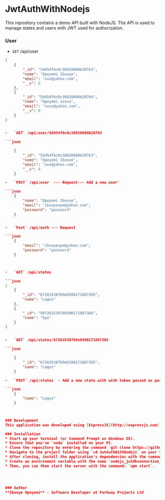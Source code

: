 # JwtAuthWithNodejs

This repository contains a demo API built with NodeJS.
The API is used to manage states and users with JWT used for authorization.


### User ###
-   `GET` /api/user

```json
[
    {
        "_id": "5d454f6c0c38920608b20763",
        "name": "Opeyemi Ibuoye",
        "email": "xxx@yahoo.com",
        "__v": 0
    },
    {
        "_id": "5d454f6c0c38920608b20764",
        "name": "Opeyemi xxxxx",
        "email": "xxxx@yahoo.com",
        "__v": 0
    }
]


-   `GET` /api/user/5d454f6c0c38920608b20763

```json

    {
        "_id": "5d454f6c0c38920608b20763",
        "name": "Opeyemi Ibuoye",
        "email": "xxx@yahoo.com",
        "__v": 0
    }

-   `POST` /api/user  --- Request--- Add a new user'

```json
    {
        "name": "Opeyemi Ibuoye",
        "email": "ibuoyeope@yahoo.com",
        "password": "password"
    }


-   `Post` /api/auth --- Request

```json
    {
        "email": "ibuoyeope@yahoo.com",
        "password": "password"
    }



-   `GET` /api/states

```json
[
    {
        "_id": "67263538769e0300171887365",
        "name": "Lagos"
    },
    {
        "_id": "987263538760300171887366",
        "name": "Oyo"
    }
]


-   `GET` /api/states/67263538769e0300171887365

```json

    {
        "_id": "67263538769e0300171887365",
        "name": "Lagos"
    }

-   `POST` /api/states  - Add a new state with with token passed as part of the header 'x-auth-token'

```json
    {
        "name": "Lagos"
    }



### Development
This application was developed using [ExpressJS](http://expressjs.com/). MongoDB was used for persisting data with [Mongoose](https://mongoosejs.com/) as [ORM]

### Installation
* Start up your terminal (or Command Prompt on Windows OS).
* Ensure that you've `node` installed on your PC.
* Clone the repository by entering the command `git clone https://github.com/Opecodeforliving/JwtAuthWithNodejs.git` in the terminal.
* Navigate to the project folder using `cd JwtAuthWithNodejs` on your terminal (or command prompt)
* After cloning, install the application's dependencies with the command `npm install`.
* Create an environment variable with the name `nodejs_jwtdbconnection_string` and `nodejs_jwtsecretkey` (Windows OS, you may need to restart your system)
* Then, you can then start the server with the command: `npm start`.




### Author
**Ibuoye Opeyemi** - Software Developer at Parkway Projects Ltd